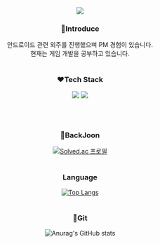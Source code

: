 <div align=center>
<img src="https://capsule-render.vercel.app/api?type=soft&color=auto&height=150&section=header&text=yeeun&fontSize=90" />
<br/>
  
### :green_apple:Introduce
안드로이드 관련 외주를 진행했으며 PM 경험이 있습니다.<br/>현재는 게임 개발을 공부하고 있습니다.
<br/><br/>
### :hearts:Tech Stack
<img src="https://img.shields.io/badge/Android-3DDC84?style=flat&logo=Android&logoColor=white"/>
<img src="https://img.shields.io/badge/kotlin-7F52FF?style=flat&logo=kotlin&logoColor=white"/>

<br/><br/>
### :8ball:BackJoon
[![Solved.ac
프로필](http://mazassumnida.wtf/api/v2/generate_badge?boj=gkdidms)](https://solved.ac/gkdidms)
<br/><br/>
### Language
[![Top Langs](https://github-readme-stats.vercel.app/api/top-langs/?username=gkdidms)](https://github.com/gkdidms/github-readme-stats)
<br/><br/>

### :gem:Git
![Anurag's GitHub stats](https://github-readme-stats.vercel.app/api?username=gkdidms&show_icons=true&theme=synthwave)

<br/><br/>


</div>
